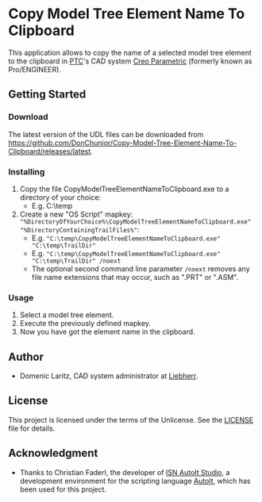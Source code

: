 # Copy Model Tree Element Name To Clipboard

This application allows to copy the name of a selected model tree element to the clipboard in [PTC](https://www.ptc.com/)'s CAD system [Creo Parametric](https://www.ptc.com/en/products/cad/creo/parametric) (formerly known as Pro/ENGINEER).

## Getting Started

### Download

The latest version of the UDL files can be downloaded from https://github.com/DonChunior/Copy-Model-Tree-Element-Name-To-Clipboard/releases/latest.

### Installing

1. Copy the file CopyModelTreeElementNameToClipboard.exe to a directory of your choice:
   - E.g. C:\temp
2. Create a new "OS Script" mapkey: `"%DirectoryOfYourChoice%\CopyModelTreeElementNameToClipboard.exe" "%DirectoryContainingTrailFiles%"`:
   - E.g. `"C:\temp\CopyModelTreeElementNameToClipboard.exe" "C:\temp\TrailDir"`
   - E.g. `"C:\temp\CopyModelTreeElementNameToClipboard.exe" "C:\temp\TrailDir" /noext`
   - The optional second command line parameter `/noext` removes any file name extensions that may occur, such as ".PRT" or ".ASM".

### Usage

1. Select a model tree element.
2. Execute the previously defined mapkey.
3. Now you have got the element name in the clipboard.

## Author

- Domenic Laritz, CAD system administrator at [Liebherr](https://www.liebherr.com/).

## License

This project is licensed under the terms of the Unlicense.
See the [LICENSE](./LICENSE) file for details.

## Acknowledgment
- Thanks to Christian Faderl, the developer of [ISN AutoIt Studio](https://www.isnetwork.at/isn-autoit-studio/), a development environment for the scripting language [AutoIt](https://www.autoitscript.com/), which has been used for this project.
